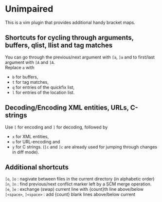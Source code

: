 Unimpaired
==========

This is a vim plugin that provides additional handy bracket maps.

Shortcuts for cycling through arguments, buffers, qlist, llist and tag matches
------------------------------------------------------------------------------

You can go through the previous/next argument with `[a`, `]a` and to first/last argument with `[A` and `]A`.  
Replace `a` with

 * `b` for buffers,
 * `t` for tag matches,
 * `q` for entries of the quickfix list,
 * `l` for entries of the location list.  

Decoding/Encoding XML entities, URLs, C-strings
-----------------------------------------------

Use `[` for encoding and `]` for decoding, followed by

 * `x` for XML entities,
 * `u` for URL-encoding and
 * `y` for C strings. (`[c` and `]c` are already used for jumping through changes in diff mode).

Additional shortcuts
--------------------

`[o`, `]o` : nagivate between files in the current directory (in alphabetic order)  
`[n`, `]n` : find previous/next conflict marker left by a SCM merge operation.  
`[e`, `]e` : exchange (swap) current line with {count}th line above/below  
`[<space>`, `]<space>` : add {count} blank lines above/below current

